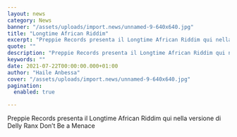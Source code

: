 ```yaml
---
layout: news
category: News
banner: "/assets/uploads/import.news/unnamed-9-640x640.jpg"
title: "Longtime African Riddim"
excerpt: "Preppie Records presenta il Longtime African Riddim qui nella versione di Delly Ranx Don’t Be a Menace"
quote: ""
description: "Preppie Records presenta il Longtime African Riddim qui nella versione di Delly Ranx Don’t Be a Menace"
keywords: ""
date: 2021-07-22T00:00:00.000+01:00
author: "Haile Anbessa"
cover: "/assets/uploads/import.news/unnamed-9-640x640.jpg"
pagination:
  enabled: true

---
```


Preppie Records presenta il Longtime African Riddim qui nella versione di Delly Ranx Don’t Be a Menace